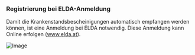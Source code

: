 ### Registrierung bei ELDA-Anmeldung

Damit die Krankenstandsbescheinigungen automatisch empfangen werden können, ist eine Anmeldung bei ELDA notwendig. Diese Anmeldung kann Online erfolgen (www.elda.at).

![Image](<img/image198.png>)